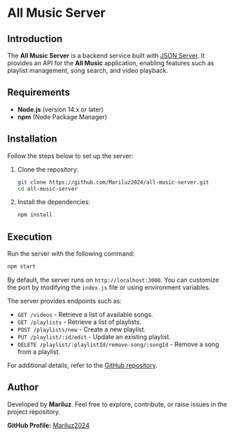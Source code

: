 
# All Music Server

## Introduction
The **All Music Server** is a backend service built with [JSON Server](https://github.com/typicode/json-server). It provides an API for the **All Music** application, enabling features such as playlist management, song search, and video playback.

## Requirements
- **Node.js** (version 14.x or later)
- **npm** (Node Package Manager)

## Installation
Follow the steps below to set up the server:

1. Clone the repository:
   ```bash
   git clone https://github.com/Mariluz2024/all-music-server.git
   cd all-music-server
   ```

2. Install the dependencies:
   ```bash
   npm install
   ```

## Execution
Run the server with the following command:
```bash
npm start
```

By default, the server runs on `http://localhost:3000`. You can customize the port by modifying the `index.js` file or using environment variables.

The server provides endpoints such as:
- `GET /videos` - Retrieve a list of available songs.
- `GET /playlists` - Retrieve a list of playlists.
- `POST /playlists/new` - Create a new playlist.
- `PUT /playlist/:id/edit` - Update an existing playlist.
- `DELETE /playlist/:playlistId/remove-song/:songId` - Remove a song from a playlist.

For additional details, refer to the [GitHub repository](https://github.com/Mariluz2024/all-music-server).

## Author
Developed by **Mariluz**. Feel free to explore, contribute, or raise issues in the project repository.

**GitHub Profile:** [Mariluz2024](https://github.com/Mariluz2024)
